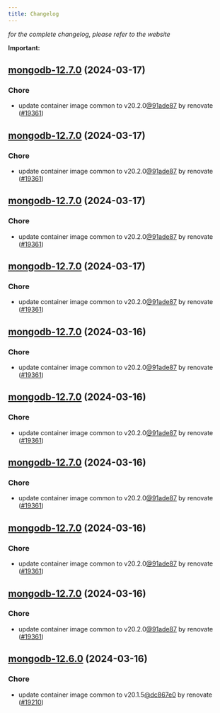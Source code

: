```yaml
---
title: Changelog
---
```



*for the complete changelog, please refer to the website*

**Important:**


## [mongodb-12.7.0](https://github.com/truecharts/charts/compare/mongodb-12.6.0...mongodb-12.7.0) (2024-03-17)

### Chore



- update container image common to v20.2.0[@91ade87](https://github.com/91ade87) by renovate ([#19361](https://github.com/truecharts/charts/issues/19361))


## [mongodb-12.7.0](https://github.com/truecharts/charts/compare/mongodb-12.6.0...mongodb-12.7.0) (2024-03-17)

### Chore



- update container image common to v20.2.0[@91ade87](https://github.com/91ade87) by renovate ([#19361](https://github.com/truecharts/charts/issues/19361))


## [mongodb-12.7.0](https://github.com/truecharts/charts/compare/mongodb-12.6.0...mongodb-12.7.0) (2024-03-17)

### Chore



- update container image common to v20.2.0[@91ade87](https://github.com/91ade87) by renovate ([#19361](https://github.com/truecharts/charts/issues/19361))


## [mongodb-12.7.0](https://github.com/truecharts/charts/compare/mongodb-12.6.0...mongodb-12.7.0) (2024-03-17)

### Chore



- update container image common to v20.2.0[@91ade87](https://github.com/91ade87) by renovate ([#19361](https://github.com/truecharts/charts/issues/19361))


## [mongodb-12.7.0](https://github.com/truecharts/charts/compare/mongodb-12.6.0...mongodb-12.7.0) (2024-03-16)

### Chore



- update container image common to v20.2.0[@91ade87](https://github.com/91ade87) by renovate ([#19361](https://github.com/truecharts/charts/issues/19361))


## [mongodb-12.7.0](https://github.com/truecharts/charts/compare/mongodb-12.6.0...mongodb-12.7.0) (2024-03-16)

### Chore



- update container image common to v20.2.0[@91ade87](https://github.com/91ade87) by renovate ([#19361](https://github.com/truecharts/charts/issues/19361))


## [mongodb-12.7.0](https://github.com/truecharts/charts/compare/mongodb-12.6.0...mongodb-12.7.0) (2024-03-16)

### Chore



- update container image common to v20.2.0[@91ade87](https://github.com/91ade87) by renovate ([#19361](https://github.com/truecharts/charts/issues/19361))


## [mongodb-12.7.0](https://github.com/truecharts/charts/compare/mongodb-12.6.0...mongodb-12.7.0) (2024-03-16)

### Chore



- update container image common to v20.2.0[@91ade87](https://github.com/91ade87) by renovate ([#19361](https://github.com/truecharts/charts/issues/19361))


## [mongodb-12.7.0](https://github.com/truecharts/charts/compare/mongodb-12.6.0...mongodb-12.7.0) (2024-03-16)

### Chore



- update container image common to v20.2.0[@91ade87](https://github.com/91ade87) by renovate ([#19361](https://github.com/truecharts/charts/issues/19361))


## [mongodb-12.6.0](https://github.com/truecharts/charts/compare/mongodb-12.5.4...mongodb-12.6.0) (2024-03-16)

### Chore



- update container image common to v20.1.5[@dc867e0](https://github.com/dc867e0) by renovate ([#19210](https://github.com/truecharts/charts/issues/19210))

